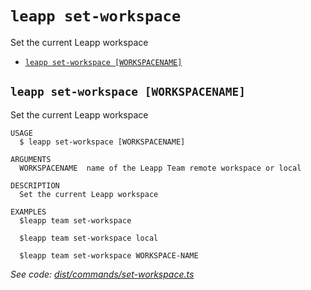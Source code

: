 `leapp set-workspace`
=====================

Set the current Leapp workspace

* [`leapp set-workspace [WORKSPACENAME]`](#leapp-set-workspace-workspacename)

## `leapp set-workspace [WORKSPACENAME]`

Set the current Leapp workspace

```console
USAGE
  $ leapp set-workspace [WORKSPACENAME]

ARGUMENTS
  WORKSPACENAME  name of the Leapp Team remote workspace or local

DESCRIPTION
  Set the current Leapp workspace

EXAMPLES
  $leapp team set-workspace

  $leapp team set-workspace local

  $leapp team set-workspace WORKSPACE-NAME
```

_See code: [dist/commands/set-workspace.ts](https://github.com/noovolari/leapp/blob/v0.1.63/dist/commands/set-workspace.ts)_
